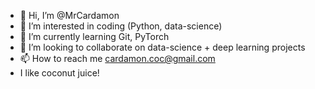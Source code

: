 - 👋 Hi, I’m @MrCardamon
- 👀 I’m interested in coding (Python, data-science)
- 🌱 I’m currently learning Git, PyTorch
- 💞️ I’m looking to collaborate on data-science + deep learning projects
- 📫 How to reach me cardamon.coc@gmail.com
- I like coconut juice!
<!---
MrCardamon/MrCardamon is a ✨ special ✨ repository because its `README.md` (this file) appears on your GitHub profile.
You can click the Preview link to take a look at your changes.
--->
